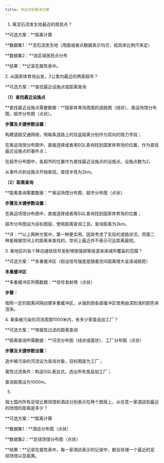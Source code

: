 ```yaml
---
title: 邻近分析解决方案
---
```



1. 离泥石流发生地最近的居民点？

**可选方案：**距离计算

**数据集1：**泥石流发生地（用面或者点数据表示均可，视具体比例尺来定）

**数据集2：**该区域居民点分布

**结果：**记录在属性表中。


2\. 从国家体育场出发，2公里内最近的两家超市？

**可选方案：**查找最近设施点或距离查询

**（1）查找最近设施点**

**查找最近设施点需要数据：**国家体育场周围的道路图（线状）、奥运场馆分布图、超市分布图（点状）。

**步骤及关键参数设置：**

构建道路交通网络，用每条道路上的往返距离分别作为双向的阻力字段；

在奥运场馆分布图中，直接选择或者用SQL查询找到国家体育场的位置，作为查找最近设施点的事件点；

在超市分布图中，各超市的位置作为查找最近设施点的设施点。设施点数为2。

从事件点到设施点开始查找。查找半径为2km。

**（2）距离查询**

**距离查询需要数据：**奥运场馆分布图、超市分布图（点状）

**步骤及关键参数设置：**

在奥运场馆分布图中，直接选择或者用SQL查询找到国家体育场的位置；

超市分布图设为目标图层，使用距离查询工具。查询距离为2km。

**评：**以上两种方案中，第一种更实用，因其考虑了实际的道路状况，而第二种是根据空间上的距离来查找的，空间上最近并不表示可达距离最短。



3\. 某地区的各个移动通信信号发射塔按强弱等级逐渐递减所覆盖的范围？

**可选方案：**多重缓冲区（假设信号强度是随着空间距离增大呈递减趋势）

**多重缓冲区**

**多重缓冲区所需数据：**信号发射塔（点状）

**步骤：**

按照一定的距离间隔创建多重缓冲区，从强到弱各层缓冲区使用由深到浅的颜色来渲染。



4\. 某条被污染的河流周围1000米内，有多少家食品加工厂？

**可选方案：**带属性过滤的距离查询

**距离查询所需数据：**河流分布图（线状或面状）、工厂分布图（点状）

**步骤及关键参数设置：**

选中被污染的河流设为查询对象，目标图层为工厂；

属性过滤条件：构造SQL表达式，选出所有食品加工厂；

查询距离设为1000m。



5.
瑞士国内所有足球比赛场馆和酒店分别表示在两个图层上，从任意一家酒店到最近的场馆的距离是多少？

**可选方案：**距离计算

**数据集1：**酒店分布图（点状）

**数据集2：**足球场馆分布图（点状）

**结果：**记录在属性表中，每一家酒店表示的记录中，都会存储一个最近的足球场馆以及距离。


